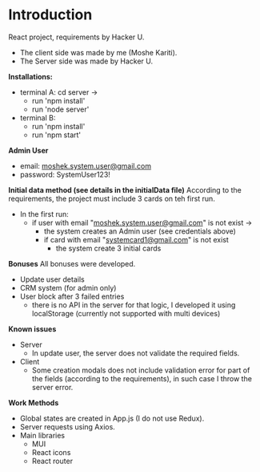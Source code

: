 # Introduction
React project, requirements by Hacker U.
- The client side was made by me (Moshe Kariti).
- The Server side was made by Hacker U.

**Installations:**
- terminal A: cd server -> 
  - run 'npm install'
  - run 'node server'
- terminal B: 
  - run 'npm install'
  - run 'npm start'

**Admin User**
- email: moshek.system.user@gmail.com
- password: SystemUser123!

**Initial data method (see details in the initialData file)**
According to the requirements, the project must include 3 cards on teh first run.
- In the first run:
  - if user with email "moshek.system.user@gmail.com" is not exist -> 
      - the system creates an Admin user (see credentials above)
    - if card with email "systemcard1@gmail.com" is not exist
      - the system create 3 initial cards

**Bonuses**
All bonuses were developed.
- Update user details
- CRM system (for admin only)
- User block after 3 failed entries
  - there is no API in the server for that logic, I developed it using localStorage (currently not supported with multi devices)


**Known issues**
- Server
  - In update user, the server does not validate the required fields.
- Client
  - Some creation modals does not include validation error for part of the fields (according to the requirements), in such case I throw the server error.

**Work Methods**
- Global states are created in App.js (I do not use Redux).
- Server requests using Axios.
- Main libraries
  - MUI
  - React icons
  - React router